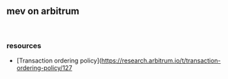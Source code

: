 ## mev on arbitrum

<br>

### resources

* [Transaction ordering policy](https://research.arbitrum.io/t/transaction-ordering-policy/127
